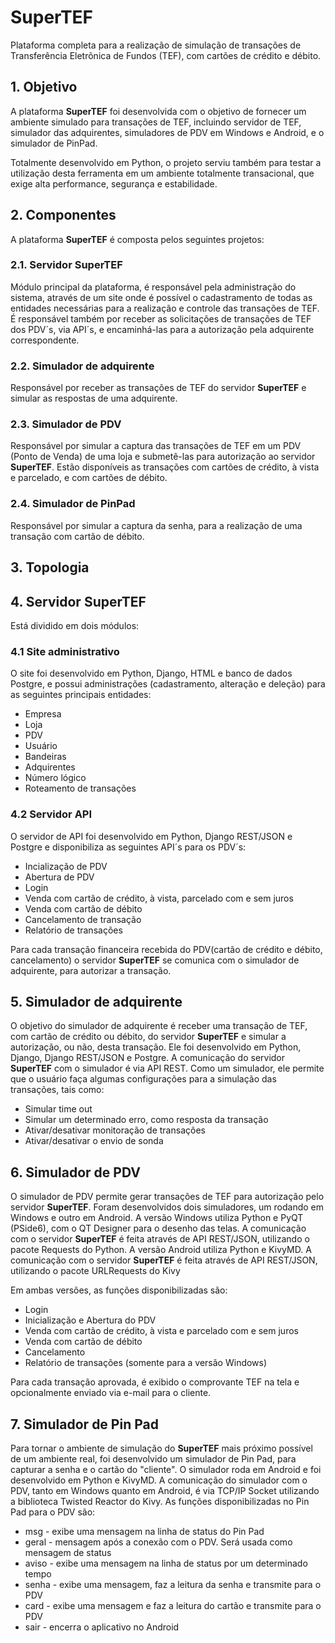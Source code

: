 # SuperTEF


Plataforma completa para a realização de simulação de transações de Transferência Eletrõnica de Fundos (TEF), com cartões de crédito e débito.

## 1.	Objetivo
A plataforma **SuperTEF** foi desenvolvida com o objetivo de fornecer um ambiente simulado para transações de TEF, incluindo servidor de TEF, simulador das adquirentes, simuladores de PDV em Windows e Android, e o simulador de PinPad.

Totalmente desenvolvido em Python, o projeto serviu também para testar a utilização desta ferramenta em um ambiente totalmente transacional, que exige alta performance, segurança e estabilidade.

## 2.	Componentes
A plataforma **SuperTEF** é composta pelos seguintes projetos:
  ###  2.1.	Servidor SuperTEF
Módulo principal da plataforma, é responsável pela administração do sistema, através de um site onde é possível o cadastramento de todas as entidades necessárias para a realização e controle das transações de TEF.
É responsável também por receber as solicitações de transações de TEF dos PDV´s, via API´s, e encaminhá-las para a autorização pela adquirente correspondente.
  ### 2.2.	Simulador de adquirente
Responsável por receber as transações de TEF do servidor **SuperTEF** e simular as respostas de uma adquirente.
  ### 2.3.	Simulador de PDV
Responsável por simular a captura das transações de TEF em um PDV (Ponto de Venda) de uma loja e submetê-las para autorização ao servidor **SuperTEF**. Estão disponíveis as transações com cartões de crédito, à vista e parcelado, e com cartões de débito.
  ### 2.4.	Simulador de PinPad
Responsável por simular a captura da senha, para a realização de uma transação com cartão de débito.

## 3.	Topologia

## 4. Servidor SuperTEF
Está dividido em dois módulos: 
### 4.1 Site administrativo
O site  foi desenvolvido em Python, Django, HTML e banco de dados Postgre, e possui administrações (cadastramento, alteração e deleção) para as seguintes principais entidades:
- Empresa
- Loja
- PDV
- Usuário
- Bandeiras
- Adquirentes
- Número lógico
- Roteamento de transações
### 4.2 Servidor API
O servidor de API foi desenvolvido em Python, Django REST/JSON e Postgre e disponibiliza as seguintes API´s para os PDV´s:
- Incialização de PDV
- Abertura de PDV
- Login
- Venda com cartão de crédito, à vista, parcelado com e sem juros
- Venda com cartão de débito
- Cancelamento de transação
- Relatório de transações

Para cada transação financeira recebida do PDV(cartão de crédito e débito, cancelamento) o servidor **SuperTEF** se comunica com o simulador de adquirente, para autorizar a transação.

## 5. Simulador de adquirente
O objetivo do simulador de adquirente é receber uma transação de TEF, com cartão de crédito ou débito, do servidor **SuperTEF** e simular a autorização, ou não, desta transação.
Ele foi desenvolvido em Python, Django, Django REST/JSON e Postgre. 
A comunicação do servidor **SuperTEF** com o simulador é via API REST.
Como um simulador, ele permite que o usuário faça algumas configurações para a simulação das transações, tais como:
- Simular time out
- Simular um determinado erro, como resposta da transação
- Ativar/desativar monitoração de transações
- Ativar/desativar o envio de sonda

## 6. Simulador de PDV
O simulador de PDV permite gerar transações de TEF para autorização pelo servidor **SuperTEF**.
Foram desenvolvidos dois simuladores, um rodando em Windows e outro em Android.
A versão Windows utiliza Python e PyQT (PSide6), com o QT Designer para o desenho das telas. A comunicação com o servidor **SuperTEF** é feita através de API REST/JSON, utilizando o pacote Requests do Python.
A versão Android utiliza Python e KivyMD. A comunicação com o servidor **SuperTEF** é feita através de API REST/JSON, utilizando o pacote URLRequests do Kivy

Em ambas versões, as funções disponibilizadas são:
- Login
- Inicialização e Abertura do PDV
- Venda com cartão de crédito, à vista e parcelado com e sem juros
- Venda com cartão de débito
- Cancelamento
- Relatório de transações (somente para a versão Windows)

Para cada transação aprovada, é exibido o comprovante TEF na tela e opcionalmente enviado via e-mail para o cliente.

## 7. Simulador de Pin Pad
Para tornar o ambiente de simulação do **SuperTEF** mais próximo possível de um ambiente real, foi desenvolvido um simulador de Pin Pad, para capturar a senha e o cartão do "cliente".
O simulador roda em Android e foi desenvolvido em Python e KivyMD. A comunicação do simulador com o PDV, tanto em Windows quanto em Android, é via TCP/IP Socket utilizando a biblioteca Twisted Reactor do Kivy.
As funções disponibilizadas no Pin Pad para o PDV são:
- msg - exibe uma mensagem na linha de status do Pin Pad
- geral - mensagem após a conexão com o PDV. Será usada como mensagem de status
- aviso - exibe uma mensagem na linha de status por um determinado tempo
- senha - exibe uma mensagem, faz a leitura da senha e transmite para o PDV
- card - exibe uma mensagem e faz a leitura do cartão e transmite para o PDV
- sair - encerra o aplicativo no Android
